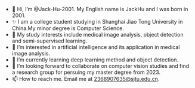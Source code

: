 - 👋 Hi, I’m @Jack-Hu-2001. My English name is JackHu and I was born in 2001.
- ✨ I am a college student studying in Shanghai Jiao Tong University in China.My minor degree is Computer Science.
- 🌱 My study interests include medical image analysis, object detection and semi-supervised learning.
- 👀 I’m interested in artificial intelligence and its application in medical image analysis.
- 🌱 I’m currently learning deep learning method and object detection.
- 💞️ I’m looking forward to collaborate on computer vision studies and find a research group for persuing my master degree from 2023.
- 📫 How to reach me. Email me at 2368907635@sjtu.edu.cn. 

<!---
Jack-Hu-2001/Jack-Hu-2001 is a ✨ special ✨ repository because its `README.md` (this file) appears on your GitHub profile.
You can click the Preview link to take a look at your changes.
--->
